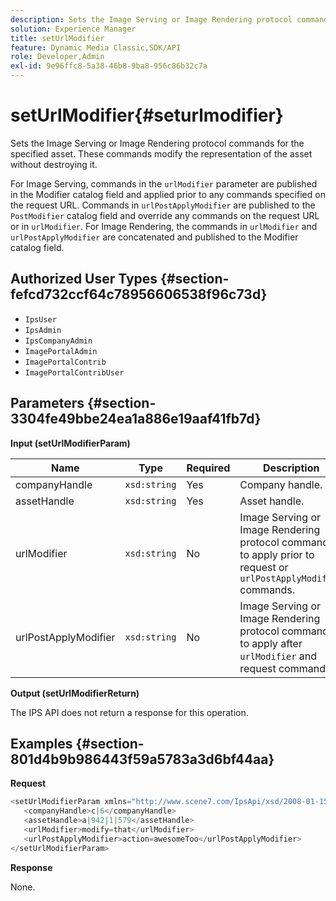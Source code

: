```yaml
---
description: Sets the Image Serving or Image Rendering protocol commands for the specified asset. These commands modify the representation of the asset without destroying it.
solution: Experience Manager
title: setUrlModifier
feature: Dynamic Media Classic,SDK/API
role: Developer,Admin
exl-id: 9e96ffc8-5a38-46b8-9ba8-956c86b32c7a
---
```

# setUrlModifier{#seturlmodifier}

Sets the Image Serving or Image Rendering protocol commands for the specified asset. These commands modify the representation of the asset without destroying it.

 For Image Serving, commands in the `urlModifier` parameter are published in the Modifier catalog field and applied prior to any commands specified on the request URL. Commands in `urlPostApplyModifier` are published to the `PostModifier` catalog field and override any commands on the request URL or in `urlModifier`. For Image Rendering, the commands in `urlModifier` and `urlPostApplyModifier` are concatenated and published to the Modifier catalog field. 

## Authorized User Types {#section-fefcd732ccf64c78956606538f96c73d}

* `IpsUser` 
* `IpsAdmin` 
* `IpsCompanyAdmin` 
* `ImagePortalAdmin` 
* `ImagePortalContrib` 
* `ImagePortalContribUser`

## Parameters {#section-3304fe49bbe24ea1a886e19aaf41fb7d}

**Input (setUrlModifierParam)** 

|  Name  | Type  | Required  | Description  |
|---|---|---|---|
|  companyHandle  | `xsd:string`  | Yes  | Company handle.  |
|  assetHandle  | `xsd:string`  | Yes  | Asset handle.  |
|  urlModifier  | `xsd:string`  | No  |Image Serving or Image Rendering protocol commands to apply prior to request or `urlPostApplyModifier` commands.  |
|  urlPostApplyModifier  | `xsd:string`  | No  |Image Serving or Image Rendering protocol commands to apply after `urlModifier` and request commands.  |

**Output (setUrlModifierReturn)**

The IPS API does not return a response for this operation.

## Examples {#section-801d4b9b986443f59a5783a3d6bf44aa}

**Request** 

```java
<setUrlModifierParam xmlns="http://www.scene7.com/IpsApi/xsd/2008-01-15">
   <companyHandle>c|6</companyHandle>
   <assetHandle>a|942|1|579</assetHandle>
   <urlModifier>modify=that</urlModifier>
   <urlPostApplyModifier>action=awesomeToo</urlPostApplyModifier>
</setUrlModifierParam>
```

**Response**

None.
